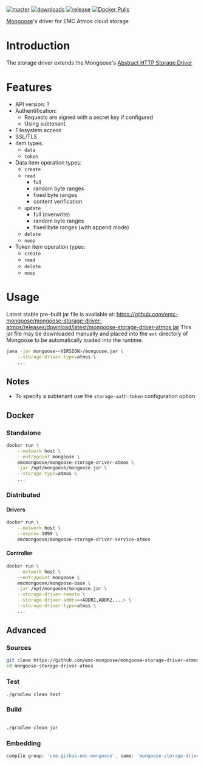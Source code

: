 [![master](https://img.shields.io/travis/emc-mongoose/mongoose-storage-driver-atmos/master.svg)](https://travis-ci.org/emc-mongoose/mongoose-storage-driver-atmos)
[![downloads](https://img.shields.io/github/downloads/emc-mongoose/mongoose-storage-driver-atmos/total.svg)](https://github.com/emc-mongoose/mongoose-storage-driver-atmos/releases)
[![release](https://img.shields.io/github/release/emc-mongoose/mongoose-storage-driver-atmos.svg)]()
[![Docker Pulls](https://img.shields.io/docker/pulls/emcmongoose/mongoose-storage-driver-atmos.svg)](https://hub.docker.com/r/emcmongoose/mongoose-storage-driver-atmos/)

[Mongoose](https://github.com/emc-mongoose/mongoose-base)'s driver for
EMC Atmos cloud storage

# Introduction

The storage driver extends the Mongoose's [Abstract HTTP Storage Driver](https://github.com/emc-mongoose/mongoose-base/wiki/v3.6-Extensions#231-http-storage-driver)

# Features

* API version: ?
* Authentification:
    * Requests are signed with a secret key if configured
    * Using subtenant
* Filesystem access
* SSL/TLS
* Item types:
    * `data`
    * `token`
* Data item operation types:
    * `create`
    * `read`
        * full
        * random byte ranges
        * fixed byte ranges
        * content verification
    * `update`
        * full (overwrite)
        * random byte ranges
        * fixed byte ranges (with append mode)
    * `delete`
    * `noop`
* Token item operation types:
    * `create`
    * `read`
    * `delete`
    * `noop`

# Usage

Latest stable pre-built jar file is available at:
https://github.com/emc-mongoose/mongoose-storage-driver-atmos/releases/download/latest/mongoose-storage-driver-atmos.jar
This jar file may be downloaded manually and placed into the `ext`
directory of Mongoose to be automatically loaded into the runtime.

```bash
java -jar mongoose-<VERSION>/mongoose.jar \
    --storage-driver-type=atmos \
    ...
```

## Notes

* To specify a subtenant use the `storage-auth-token` configuration option

## Docker

### Standalone

```bash
docker run \
    --network host \
    --entrypoint mongoose \
    emcmongoose/mongoose-storage-driver-atmos \
    -jar /opt/mongoose/mongoose.jar \
    --storage-type=atmos \
    ...
```

### Distributed

#### Drivers

```bash
docker run \
    --network host \
    --expose 1099 \
    emcmongoose/mongoose-storage-driver-service-atmos
```

#### Controller

```bash
docker run \
    --network host \
    --entrypoint mongoose \
    emcmongoose/mongoose-base \
    -jar /opt/mongoose/mongoose.jar \
    --storage-driver-remote \
    --storage-driver-addrs=<ADDR1,ADDR2,...> \
    --storage-driver-type=atmos \
    ...
```

## Advanced

### Sources

```bash
git clone https://github.com/emc-mongoose/mongoose-storage-driver-atmos.git
cd mongoose-storage-driver-atmos
```

### Test

```
./gradlew clean test
```

### Build

```bash

./gradlew clean jar
```

### Embedding

```groovy
compile group: 'com.github.emc-mongoose', name: 'mongoose-storage-driver-atmos', version: '<VERSION>'
```


